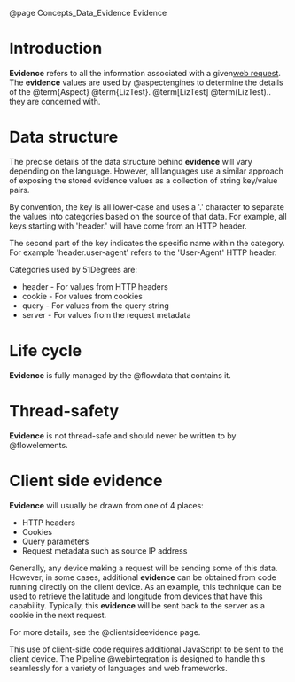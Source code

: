 @page Concepts_Data_Evidence Evidence


# Introduction

**Evidence** refers to all the information associated with a given[web request](@term{LizTest}).
The **evidence** values are used by @aspectengines to determine 
the details of the @term{Aspect} @term{LizTest}. @term[LizTest] @term(LizTest).. they are concerned with.

# Data structure

The precise details of the data structure behind **evidence** will vary depending on the
language. However, all languages use a similar approach of exposing the stored evidence
values as a collection of string key/value pairs.

By convention, the key is all lower-case and uses a '.' character to separate the
values into categories based on the source of that data.
For example, all keys starting with 'header.' will have come from an HTTP header.

The second part of the key indicates the specific name within the category.
For example 'header.user-agent' refers to the 'User-Agent' HTTP header.

Categories used by 51Degrees are:

- header - For values from HTTP headers
- cookie - For values from cookies
- query - For values from the query string
- server - For values from the request metadata

# Life cycle

**Evidence** is fully managed by the @flowdata that contains it.

# Thread-safety

**Evidence** is not thread-safe and should never be written to by @flowelements.

# Client side evidence

**Evidence** will usually be drawn from one of 4 places:

* HTTP headers
* Cookies
* Query parameters
* Request metadata such as source IP address

Generally, any device making a request will be sending some of this data. However, in
some cases, additional **evidence** can be obtained from code running directly on the 
client device. 
As an example, this technique can be used to retrieve the latitude and longitude 
from devices that have this capability.
Typically, this **evidence** will be sent back to the server as a cookie in the next request.

For more details, see the @clientsideevidence page.

This use of client-side code requires additional JavaScript to be sent to the client
device. The Pipeline @webintegration is designed to handle 
this seamlessly for a variety of languages and web frameworks.

